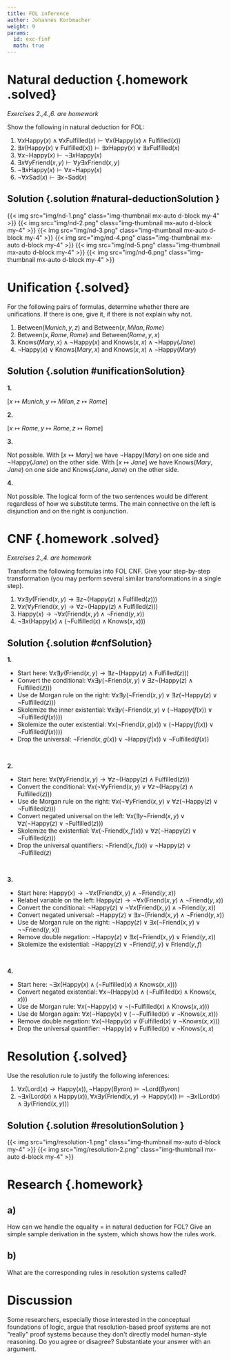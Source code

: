 ```yaml
---
title: FOL inference
author: Johannes Korbmacher
weight: 9
params: 
  id: exc-finf
  math: true
---
```


# Natural deduction {.homework .solved}

_Exercises 2.,4.,6. are homework_

Show the following in natural deduction for FOL:

1. $\forall x\mathsf{Happy}(x)\land \forall x\mathsf{Fulfilled}(x)\vdash \forall x(\mathsf{Happy}(x)\land \mathsf{Fulfilled}(x))$
2. $\exists x(\mathsf{Happy}(x)\lor \mathsf{Fulfilled}(x))\vdash \exists x\mathsf{Happy}(x)\lor\exists x\mathsf{Fulfilled}(x)$
3. $\forall x\neg\mathsf{Happy}(x)\vdash \neg \exists x\mathsf{Happy}(x)$
4. $\exists x\forall y\mathsf{Friend}(x,y)\vdash \forall y\exists x\mathsf{Friend}(x,y)$
5. $\neg\exists x\mathsf{Happy}(x)\vdash \forall x\neg \mathsf{Happy}(x)$
6. $\neg\forall x\mathsf{Sad}(x)\vdash \exists x\neg \mathsf{Sad}(x)$

## Solution {.solution #natural-deductionSolution }

{{< img src="img/nd-1.png" class="img-thumbnail mx-auto d-block my-4" >}}
{{< img src="img/nd-2.png" class="img-thumbnail mx-auto d-block my-4" >}}
{{< img src="img/nd-3.png" class="img-thumbnail mx-auto d-block my-4" >}}
{{< img src="img/nd-4.png" class="img-thumbnail mx-auto d-block my-4" >}}
{{< img src="img/nd-5.png" class="img-thumbnail mx-auto d-block my-4" >}}
{{< img src="img/nd-6.png" class="img-thumbnail mx-auto d-block my-4" >}}



# Unification {.solved}

For the following pairs of formulas, determine whether there are unifications.
If there is one, give it, if there is not explain why not.

1. $\mathsf{Between}(Munich,y,z)$ and $\mathsf{Between}(x,Milan,Rome)$
2. $\mathsf{Between}(x,Rome,Rome)$ and $\mathsf{Between}(Rome,y,x)$
3. $\mathsf{Knows}(Mary,x)\land \neg\mathsf{Happy}(x)$ and $\mathsf{Knows}(x,x)\land\neg\mathsf{Happy}(Jane)$
4. $\neg\mathsf{Happy}(x)\lor \mathsf{Knows}(Mary,x)$ and $\mathsf{Knows}(x,x)\land\neg\mathsf{Happy}(Mary)$

## Solution {.solution #unificationSolution}

**1.**

$[x\mapsto Munich,y\mapsto Milan, z\mapsto Rome]$

**2.**

$[x\mapsto Rome,y\mapsto Rome, z\mapsto Rome]$


**3.**

Not possible. With $[x\mapsto Mary]$ we have $\neg\mathsf{Happy}(Mary)$ on one
side and $\neg\mathsf{Happy}(Jane)$ on the other side. With $[x\mapsto Jane]$
we have $\mathsf{Knows}(Mary, Jane)$ on one side and
$\mathsf{Knows}(Jane,Jane)$ on the other side.

**4.**

Not possible. The logical form of the two sentences would be different
regardless of how we substitute terms. The main connective on the left is
disjunction and on the right is conjunction.

# CNF {.homework .solved}

_Exercises 2.,4. are homework_

Transform the following formulas into FOL CNF. Give your step-by-step
transformation (you may perform several similar transformations in a single
step).

1. $\forall x\exists y (\mathsf{Friend}(x,y)\to \exists z\neg (\mathsf{Happy}(z)\land\mathsf{Fulfilled}(z)))$ 
2. $\forall x(\forall y \mathsf{Friend}(x,y)\to \forall z\neg (\mathsf{Happy}(z)\land\mathsf{Fulfilled}(z)))$ 
3. $\mathsf{Happy}(x)\to \neg\forall x(\mathsf{Friend}(x,y)\land \neg\mathsf{Friend}(y,x))$
4. $\neg \exists x(\mathsf{Happy}(x)\land(\neg\mathsf{Fulfilled}(x)\land\mathsf{Knows}(x,x)))$

## Solution {.solution #cnfSolution}

**1.**

+ Start here:
$\forall x\exists y(\mathsf{Friend}(x,y)\to\exists z\neg(\mathsf{Happy}(z)\land\mathsf{Fulfilled}(z)))$
+ Convert the conditional:
$\forall x\exists y(\neg\mathsf{Friend}(x,y)\lor\exists z\neg(\mathsf{Happy}(z)\land\mathsf{Fulfilled}(z)))$
+ Use de Morgan rule on the right:
$\forall x\exists y(\neg\mathsf{Friend}(x,y)\lor\exists z(\neg\mathsf{Happy}(z)\lor\neg\mathsf{Fulfilled}(z)))$
+ Skolemize the inner existential:
$\forall x\exists y(\neg\mathsf{Friend}(x,y)\lor(\neg\mathsf{Happy}(f(x))\lor\neg\mathsf{Fulfilled}(f(x))))$
+ Skolemize the outer existential:
$\forall x(\neg\mathsf{Friend}(x,g(x))\lor(\neg\mathsf{Happy}(f(x))\lor\neg\mathsf{Fulfilled}(f(x))))$
+ Drop the universal:
$\neg\mathsf{Friend}(x,g(x))\lor\neg\mathsf{Happy}(f(x))\lor\neg\mathsf{Fulfilled}(f(x))$

<br>

**2.**

+ Start here:
$\forall x(\forall y\mathsf{Friend}(x,y)\to\forall z\neg(\mathsf{Happy}(z)\land\mathsf{Fulfilled}(z)))$
+ Convert the conditional:
$\forall x(\neg\forall y\mathsf{Friend}(x,y)\lor\forall z\neg(\mathsf{Happy}(z)\land\mathsf{Fulfilled}(z)))$
+ Use de Morgan rule on the right:
$\forall x(\neg\forall y\mathsf{Friend}(x,y)\lor\forall z(\neg\mathsf{Happy}(z)\lor\neg\mathsf{Fulfilled}(z)))$
+ Convert negated universal on the left:
$\forall x(\exists y\neg\mathsf{Friend}(x,y)\lor\forall z(\neg\mathsf{Happy}(z)\lor\neg\mathsf{Fulfilled}(z)))$
+ Skolemize the existential:
$\forall x(\neg\mathsf{Friend}(x,f(x))\lor\forall z(\neg\mathsf{Happy}(z)\lor\neg\mathsf{Fulfilled}(z)))$
+ Drop the universal quantifiers:
$\neg\mathsf{Friend}(x,f(x))\lor\neg\mathsf{Happy}(z)\lor\neg\mathsf{Fulfilled}(z)$

<br>

**3.**

+ Start here:
$\mathsf{Happy}(x)\to\neg\forall x(\mathsf{Friend}(x,y)\land\neg\mathsf{Friend}(y,x))$
+ Relabel variable on the left:
$\mathsf{Happy}(z)\to\neg\forall x(\mathsf{Friend}(x,y)\land\neg\mathsf{Friend}(y,x))$
+ Convert the conditional:
$\neg\mathsf{Happy}(z)\lor\neg\forall x(\mathsf{Friend}(x,y)\land\neg\mathsf{Friend}(y,x))$
+ Convert negated universal:
$\neg\mathsf{Happy}(z)\lor\exists x\neg(\mathsf{Friend}(x,y)\land\neg\mathsf{Friend}(y,x))$
+ Use de Morgan rule on the right:
$\neg\mathsf{Happy}(z)\lor\exists x(\neg\mathsf{Friend}(x,y)\lor\neg\neg\mathsf{Friend}(y,x))$
+ Remove double negation:
$\neg\mathsf{Happy}(z)\lor\exists x(\neg\mathsf{Friend}(x,y)\lor\mathsf{Friend}(y,x))$
+ Skolemize the existential:
$\neg\mathsf{Happy}(z)\lor\neg\mathsf{Friend}(f,y)\lor\mathsf{Friend}(y,f)$

<br>

**4.**

+ Start here:
$\neg\exists x(\mathsf{Happy}(x)\land(\neg\mathsf{Fulfilled}(x)\land\mathsf{Knows}(x,x)))$
+ Convert negated existential:
$\forall x\neg(\mathsf{Happy}(x)\land(\neg\mathsf{Fulfilled}(x)\land\mathsf{Knows}(x,x)))$
+ Use de Morgan rule:
$\forall x(\neg\mathsf{Happy}(x)\lor\neg(\neg\mathsf{Fulfilled}(x)\land\mathsf{Knows}(x,x)))$
+ Use de Morgan again:
$\forall x(\neg\mathsf{Happy}(x)\lor(\neg\neg\mathsf{Fulfilled}(x)\lor\neg\mathsf{Knows}(x,x)))$
+ Remove double negation:
$\forall x(\neg\mathsf{Happy}(x)\lor(\mathsf{Fulfilled}(x)\lor\neg\mathsf{Knows}(x,x)))$
+ Drop the universal quantifier:
$\neg\mathsf{Happy}(x)\lor\mathsf{Fulfilled}(x)\lor\neg\mathsf{Knows}(x,x)$


# Resolution {.solved}

Use the resolution rule to justify the following inferences:

1. $\forall x(\mathsf{Lord}(x)\to \mathsf{Happy}(x)),\neg\mathsf{Happy}(Byron)\vDash \neg\mathsf{Lord}(Byron)$
2. $\neg\exists x(\mathsf{Lord}(x)\land \mathsf{Happy}(x)),\forall x\exists y(\mathsf{Friend}(x,y)\to \mathsf{Happy}(x))\vDash \neg\exists x(\mathsf{Lord}(x)\land \exists y(\mathsf{Friend}(x,y)))$

## Solution {.solution #resolutionSolution }

{{< img src="img/resolution-1.png" class="img-thumbnail mx-auto d-block my-4" >}}
{{< img src="img/resolution-2.png" class="img-thumbnail mx-auto d-block my-4" >}}


# Research {.homework}

## a)

How can we handle the equality $=$ in natural deduction for FOL? Give an simple
sample derivation in the system, which shows how the rules work.

## b)

What are the corresponding rules in resolution systems called? 

# Discussion

Some researchers, especially those interested in the conceptual foundations of
logic, argue that resolution-based proof systems are not "really" proof systems
because they don't directly model human-style reasoning. Do you agree or
disagree? Substantiate your answer with an argument. 
